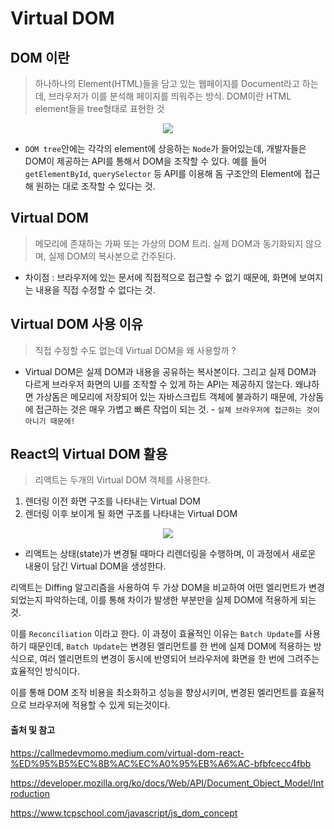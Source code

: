 # Virtual DOM

## DOM 이란
> 하나하나의 Element(HTML)들을 담고 있는 웹페이지를 Document라고 하는데, 브라우저가 이를 분석해 페이지를 띄워주는 방식. DOM이란 HTML element들을 tree형태로 표현한 것

<div style="dislplay:flex; text-align:center; align-items:center">
<img src="https://www.tcpschool.com/lectures/img_js_htmldom.png"/>
</div>

* `DOM tree`안에는 각각의 element에 상응하는 `Node`가 들어있는데, 개발자들은 DOM이 제공하는 API를 통해서 DOM을 조작할 수 있다. 예를 들어 `getElementById`, `querySelector` 등 API를 이용해 돔 구조안의 Element에 접근해 원하는 대로 조작할 수 있다는 것.

## Virtual DOM
> 메모리에 존재하는 가짜 또는 가상의 DOM 트리. 실제 DOM과 동기화되지 않으며, 실제 DOM의 복사본으로 간주된다.

* 차이점 : 브라우저에 있는 문서에 직접적으로 접근할 수 없기 때문에, 화면에 보여지는 내용을 직접 수정할 수 없다는 것.

## Virtual DOM 사용 이유
> 직접 수정할 수도 없는데 Virtual DOM을 왜 사용할까 ?

* Virtual DOM은 실제 DOM과 내용을 공유하는 복사본이다. 그리고 실제 DOM과 다르게 브라우저 화면의 UI를 조작할 수 있게 하는 API는 제공하지 않는다. 왜냐하면 가상돔은 메모리에 저장되어 있는 자바스크립트 객체에 불과하기 때문에, 가상돔에 접근하는 것은 매우 가볍고 빠른 작업이 되는 것. - `실제 브라우저에 접근하는 것이 아니기 때문에!`


## React의 Virtual DOM 활용
> 리액트는 두개의 Virtual DOM 객체를 사용한다.

1. 렌더링 이전 화면 구조를 나타내는 Virtual DOM
2. 렌더링 이후 보이게 될 화면 구조를 나타내는 Virtual DOM

<div style="dislplay:flex; text-align:center; align-items:center">
<img src="https://miro.medium.com/v2/resize:fit:720/format:webp/1*JCrDk-N-wpPnE9j0GObItg.png"/>
</div>


* 리액트는 상태(state)가 변경될 때마다 리렌더링을 수행하며, 이 과정에서 새로운 내용이 담긴 Virtual DOM을 생성한다.

리액트는 Diffing 알고리즘을 사용하여 두 가상 DOM을 비교하여 어떤 엘리먼트가 변경되었는지 파악하는데, 이를 통해 차이가 발생한 부분만을 실제 DOM에 적용하게 되는 것.

이를 `Reconciliation` 이라고 한다. 이 과정이 효율적인 이유는 `Batch Update`를 사용하기 때문인데, `Batch Update`는 변경된 엘리먼트를 한 번에 실제 DOM에 적용하는 방식으로, 여러 엘리먼트의 변경이 동시에 반영되어 브라우저에 화면을 한 번에 그려주는 효율적인 방식이다.

이를 통해 DOM 조작 비용을 최소화하고 성능을 향상시키며, 변경된 엘리먼트를 효율적으로 브라우저에 적용할 수 있게 되는것이다.



#### 출처 및 참고

https://callmedevmomo.medium.com/virtual-dom-react-%ED%95%B5%EC%8B%AC%EC%A0%95%EB%A6%AC-bfbfcecc4fbb

https://developer.mozilla.org/ko/docs/Web/API/Document_Object_Model/Introduction

https://www.tcpschool.com/javascript/js_dom_concept